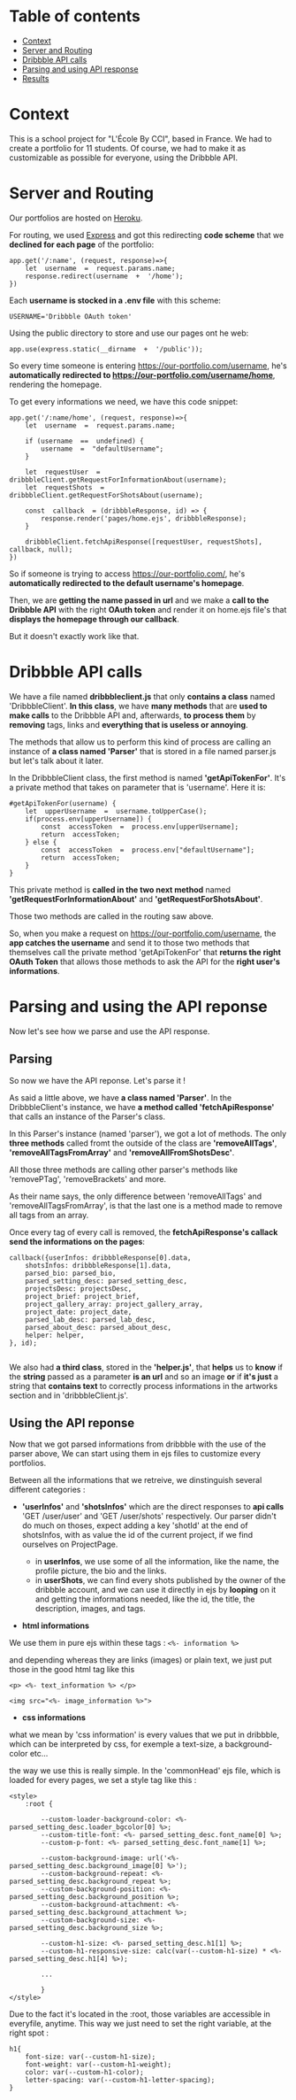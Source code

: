 # Table of contents

* [Context](#Context)
* [Server and Routing](#server-and-routing)
* [Dribbble API calls](#dribbble-api-calls)
* [Parsing and using API response](#parsing-and-using-the-api-reponse)
* [Results](#results)

# Context

This is a school project for "L'École By CCI", based in France.
We had to create a portfolio for 11 students. Of course, we had to make it as customizable as possible for everyone, using the Dribbble API.


# Server and Routing

Our portfolios are hosted on [Heroku](https://heroku.com).

For routing, we used [Express](https://expressjs.com) and got this redirecting **code scheme** that we **declined for each page** of the portfolio:
```
app.get('/:name', (request, response)=>{
	let  username  =  request.params.name;
	response.redirect(username  +  '/home');
})
```

Each **username is stocked in a .env file** with this scheme:
```
USERNAME='Dribbble OAuth token'
```

Using the public directory to store and use our pages ont he web:
```
app.use(express.static(__dirname  +  '/public'));
```
So every time someone is entering https://our-portfolio.com/username, he's **automatically redirected to https://our-portfolio.com/username/home**, rendering the homepage.

To get every informations we need, we have this code snippet:
```
app.get('/:name/home', (request, response)=>{
	let  username  =  request.params.name;
	
	if (username  ==  undefined) {
		username  =  "defaultUsername";
	}
	
	let  requestUser  =  dribbbleClient.getRequestForInformationAbout(username);
	let  requestShots  =  dribbbleClient.getRequestForShotsAbout(username);
	
	const  callback  = (dribbbleResponse, id) => {
		response.render('pages/home.ejs', dribbbleResponse);
	}
	
	dribbbleClient.fetchApiResponse([requestUser, requestShots], callback, null);
})
```
So if someone is trying to access https://our-portfolio.com/, he's **automatically redirected to the default username's homepage**.

Then, we are **getting the name passed in url** and we make a **call to the Dribbble API** with the right **OAuth token** and render it on home.ejs file's that **displays the homepage through our callback**.

But it doesn't exactly work like that.

# Dribbble API calls
We have a file named **dribbbleclient.js** that only **contains a class** named 'DribbbleClient'.
**In this class**, we have **many methods** that are **used to make calls** to the Dribbble API and, afterwards, **to process them** by **removing** tags, links and **everything that is useless or annoying**.

The methods that allow us to perform this kind of process are calling an instance of **a class named 'Parser'** that is stored in a file named parser.js but let's talk about it later.

In the DribbbleClient class,  the first method is named **'getApiTokenFor'**.
It's a private method that takes on parameter that is 'username'. Here it is:
```
#getApiTokenFor(username) {
	let  upperUsername  =  username.toUpperCase();
	if(process.env[upperUsername]) {
		const  accessToken  =  process.env[upperUsername];
		return  accessToken;
	} else {
		const  accessToken  =  process.env["defaultUsername"];
		return  accessToken;
	}
}
```
This private method is **called in the two next method** named **'getRequestForInformationAbout'** and **'getRequestForShotsAbout'**.

Those two methods are called in the routing saw above.

So, when you make a request on https://our-portfolio.com/username, the **app catches the username** and send it to those two methods that themselves call the private method 'getApiTokenFor' that **returns the right OAuth Token** that allows those methods to ask the API for the **right user's informations**.

# Parsing and using the API reponse
Now let's see how we parse and use the API response.
## Parsing

So now we have the API reponse. Let's parse it !

As said a little above, we have **a class named 'Parser'**.
In the DribbbleClient's instance, we have **a method called 'fetchApiResponse'** that calls an instance of the Parser's class.

In this Parser's instance (named 'parser'), we got a lot of methods. The only **three methods** called fromt the outside of the class are **'removeAllTags'**, **'removeAllTagsFromArray'** and **'removeAllFromShotsDesc'**.

All those three methods are calling other parser's methods like 'removePTag', 'removeBrackets' and more.

As their name says, the only difference between 'removeAllTags' and 'removeAllTagsFromArray', is that the last one is a method made to remove all tags from an array.

Once every tag of every call is removed, the **fetchApiResponse's callack send the informations on the pages**:
```
callback({userInfos: dribbbleResponse[0].data,
	shotsInfos: dribbbleResponse[1].data,
	parsed_bio: parsed_bio,
	parsed_setting_desc: parsed_setting_desc,
	projectsDesc: projectsDesc,
	project_brief: project_brief,
	project_gallery_array: project_gallery_array,
	project_date: project_date,
	parsed_lab_desc: parsed_lab_desc,
	parsed_about_desc: parsed_about_desc,
	helper: helper,
}, id);
				
```
We also had **a third class**, stored in the **'helper.js'**, that **helps** us to **know** if the **string** passed as a parameter **is an url** and so an image **or** if **it's just** a string that **contains text** to correctly process informations in the artworks section and in 'dribbbleClient.js'.
## Using the API reponse

Now that we got parsed informations from dribbble with the use of the parser above,
We can start using them in ejs files to customize every portfolios.

Between all the informations that we retreive, we dinstinguish several different categories :

* **'userInfos'** and **'shotsInfos'** which are the direct responses to **api calls** 'GET /user/user' and 'GET /user/shots' respectively.
Our parser didn't do much on thoses, expect adding a key 'shotId' at the end of shotsInfos, with as value the id of the current project, if we find ourselves on ProjectPage.
	* in **userInfos**, we use some of all the information, like the name, the profile picture, the bio and the links.
	* in **userShots**, we can find every shots published by the owner of the dribbble account, and we can use it directly in ejs by **looping** on it and getting the informations needed, like the id, the title, the description, images, and tags.
	
* **html informations**

We use them in pure ejs within these tags : 
```<%- information %>```

and depending whereas they are links (images) or plain text, we just put those in the good html tag like this
```
<p> <%- text_information %> </p>

<img src="<%- image_information %>">

```

* **css informations**

what we mean by 'css information' is every values that we put in dribbble, which can be interpreted by css, for exemple a text-size, a background-color etc...

the way we use this is really simple. In the 'commonHead' ejs file, which is loaded for every pages, we set a style tag like this :

```
<style>
	:root {

		--custom-loader-background-color: <%- parsed_setting_desc.loader_bgcolor[0] %>;
		--custom-title-font: <%- parsed_setting_desc.font_name[0] %>;
		--custom-p-font: <%- parsed_setting_desc.font_name[1] %>;

		--custom-background-image: url('<%- parsed_setting_desc.background_image[0] %>');
		--custom-background-repeat: <%- parsed_setting_desc.background_repeat %>;
		--custom-background-position: <%- parsed_setting_desc.background_position %>;
		--custom-background-attachment: <%- parsed_setting_desc.background_attachment %>;
		--custom-background-size: <%- parsed_setting_desc.background_size %>;

		--custom-h1-size: <%- parsed_setting_desc.h1[1] %>;
		--custom-h1-responsive-size: calc(var(--custom-h1-size) * <%- parsed_setting_desc.h1[4] %>);

		...

		}
</style>
```

Due to the fact it's located in the :root, those variables are accessible in everyfile, anytime.
This way we just need to set the right variable, at the right spot :

```
h1{
    font-size: var(--custom-h1-size);
    font-weight: var(--custom-h1-weight);
    color: var(--custom-h1-color);
    letter-spacing: var(--custom-h1-letter-spacing);
}
```
